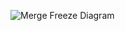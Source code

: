 ![Merge Freeze Diagram](https://github.com/alexcheuk/mergefreeze/assets/1242663/49c65735-28f7-4d3f-bce4-fa1fe952c2cb)
